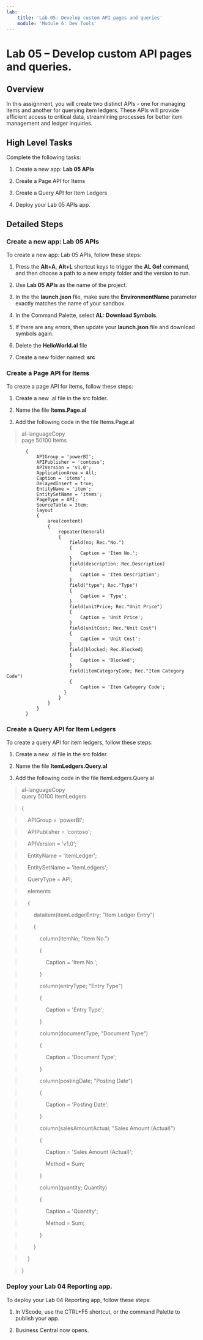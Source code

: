 ```yaml
---
lab:
    title: 'Lab 05: Develop custom API pages and queries'
    module: 'Module 6: Dev Tools'
---
```


Lab 05 – Develop custom API pages and queries.
==============================================

Overview
--------

In this assignment, you will create two distinct APIs - one for managing items
and another for querying item ledgers. These APIs will provide efficient access
to critical data, streamlining processes for better item management and ledger
inquiries.

High Level Tasks
----------------

Complete the following tasks:

1.  Create a new app: **Lab 05 APIs**

2.  Create a Page API for Items

3.  Create a Query API for Item Ledgers

4.  Deploy your Lab 05 APIs app.

Detailed Steps
--------------

### Create a new app: Lab 05 APIs

To create a new app: Lab 05 APIs, follow these steps:

1.  Press the **Alt+A**, **Alt+L** shortcut keys to trigger the **AL Go!**
    command, and then choose a path to a new empty folder and the version to
    run.

2.  Use **Lab 05 APIs** as the name of the project.

3.  In the the **launch.json** file, make sure the **EnvironmentName** parameter
    exactly matches the name of your sandbox.

4.  In the Command Palette, select **AL: Download Symbols**.

5.  If there are any errors, then update your **launch.json** file and download
    symbols again.

6.  Delete the **HelloWorld.al** file

7.  Create a new folder named: **src**

### Create a Page API for Items

To create a page API for items, follow these steps:

1.  Create a new .al file in the src folder.

2.  Name the file **Items.Page.al**

3.  Add the following code in the file Items.Page.al

>   al-languageCopy  
>   page 50100 Items

           {
               APIGroup = 'powerBI';
               APIPublisher = 'contoso';
               APIVersion = 'v1.0';
               ApplicationArea = All;
               Caption = 'items';
               DelayedInsert = true;
               EntityName = 'item';
               EntitySetName = 'items';
               PageType = API;
               SourceTable = Item;
               layout
               {
                   area(content)
                   {
                       repeater(General)
                       {
                           field(no; Rec."No.")
                           {
                               Caption = 'Item No.';
                           }
                           field(description; Rec.Description)
                           {
                               Caption = 'Item Description';
                           }
                           field("type"; Rec."Type")
                           {
                               Caption = 'Type';
                           }
                           field(unitPrice; Rec."Unit Price")
                           {
                               Caption = 'Unit Price';
                           }
                           field(unitCost; Rec."Unit Cost")
                           {
                               Caption = 'Unit Cost';
                           }
                           field(blocked; Rec.Blocked)
                           {
                               Caption = 'Blocked';
                           }
                           field(itemCategoryCode; Rec."Item Category Code")
                           {
                               Caption = 'Item Category Code';
                         }
                       }
                   }
               }
           }

### Create a Query API for Item Ledgers

To create a query API for item ledgers, follow these steps:

1.  Create a new .al file in the src folder.

2.  Name the file **ItemLedgers.Query.al**

3.  Add the following code in the file ItemLedgers.Query.al

>   al-languageCopy  
>   query 50100 ItemLedgers

>   {

>       APIGroup = 'powerBI';

>       APIPublisher = 'contoso';

>       APIVersion = 'v1.0';

>       EntityName = 'itemLedger';

>       EntitySetName = 'itemLedgers';

>       QueryType = API;

>       elements

>       {

>           dataitem(itemLedgerEntry; "Item Ledger Entry")

>           {

>               column(itemNo; "Item No.")

>               {

>                   Caption = 'Item No.';

>               }

>               column(entryType; "Entry Type")

>               {

>                   Caption = 'Entry Type';

>               }

>               column(documentType; "Document Type")

>               {

>                   Caption = 'Document Type';

>               }

>               column(postingDate; "Posting Date")

>               {

>                   Caption = 'Posting Date';

>               }

>               column(salesAmountActual; "Sales Amount (Actual)")

>               {

>                   Caption = 'Sales Amount (Actual)';

>                   Method = Sum;

>               }

>               column(quantity; Quantity)

>               {

>                   Caption = 'Quantity';

>                   Method = Sum;

>               }

>           }

>       }

>   }

### Deploy your Lab 04 Reporting app.

To deploy your Lab 04 Reporting app, follow these steps:

1.  In VScode, use the CTRL+F5 shortcut, or the command Palette to publish your
    app.

2.  Business Central now opens.
